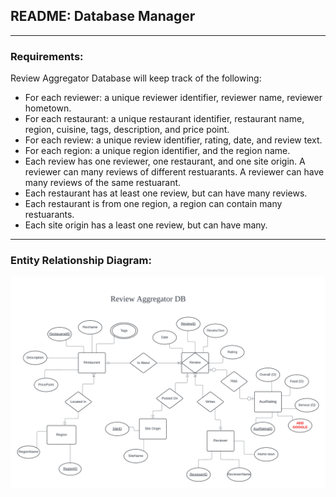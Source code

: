 ## README: Database Manager
___

### Requirements:

Review Aggregator Database will keep track of the following:
* For each reviewer: a unique reviewer identifier, reviewer name, reviewer hometown.
* For each restaurant: a unique restaurant identifier, restaurant name, region, cuisine, tags, description, and price point.
* For each review: a unique review identifier, rating, date, and review text.
* For each region: a unique region identifier, and the region name.
* Each review has one reviewer, one restaurant, and one site origin. A reviewer can many reviews of different restuarants. A reviewer can have many reviews of the same restuarant.
* Each restaurant has at least one review, but can have many reviews.
* Each restaurant is from one region, a region can contain many restuarants.
* Each site origin has a least one review, but can have many.

___

### Entity Relationship Diagram:
<img src="figs/review_agg_erd.png">




